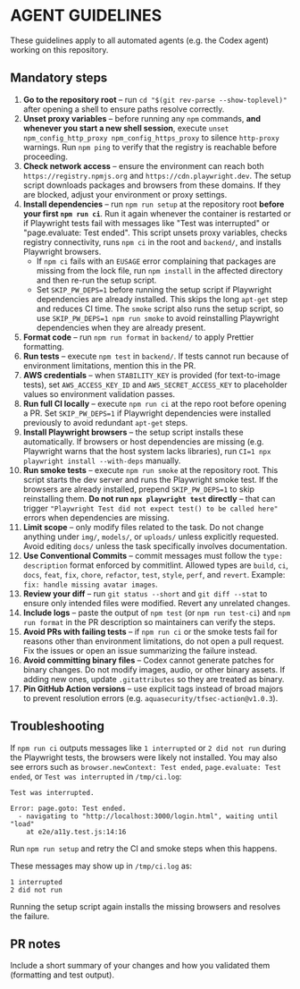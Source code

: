 # AGENT GUIDELINES

These guidelines apply to all automated agents (e.g. the Codex agent) working on this repository.

## Mandatory steps


1. **Go to the repository root** – run `cd "$(git rev-parse --show-toplevel)"` after opening a shell to ensure paths resolve correctly.
2. **Unset proxy variables** – before running any `npm` commands, **and whenever you start a new shell session**, execute `unset npm_config_http_proxy npm_config_https_proxy` to silence `http-proxy` warnings.
  Run `npm ping` to verify that the registry is reachable before proceeding.
3. **Check network access** – ensure the environment can reach both
   `https://registry.npmjs.org` and `https://cdn.playwright.dev`. The setup
   script downloads packages and browsers from these domains. If they are
   blocked, adjust your environment or proxy settings.
4. **Install dependencies** – run `npm run setup` at the repository root **before your first `npm run ci`**. Run it again whenever the container is restarted or if Playwright tests fail with messages like "Test was interrupted" or "page.evaluate: Test ended". This script unsets proxy variables, checks registry connectivity, runs `npm ci` in the root and `backend/`, and installs Playwright browsers.
   - If `npm ci` fails with an `EUSAGE` error complaining that packages are missing from the lock file, run `npm install` in the affected directory and then re-run the setup script.
   - Set `SKIP_PW_DEPS=1` before running the setup script if Playwright dependencies are already installed. This skips the long `apt-get` step and reduces CI time. The `smoke` script also runs the setup script, so use `SKIP_PW_DEPS=1 npm run smoke` to avoid reinstalling Playwright dependencies when they are already present.
5. **Format code** – run `npm run format` in `backend/` to apply Prettier formatting.
6. **Run tests** – execute `npm test` in `backend/`. If tests cannot run because of environment limitations, mention this in the PR.
7. **AWS credentials** – when `STABILITY_KEY` is provided (for text-to-image tests), set `AWS_ACCESS_KEY_ID` and `AWS_SECRET_ACCESS_KEY` to placeholder values so environment validation passes.
8. **Run full CI locally** – execute `npm run ci` at the repo root before opening a PR. Set `SKIP_PW_DEPS=1` if Playwright dependencies were installed previously to avoid redundant `apt-get` steps.
9. **Install Playwright browsers** – the setup script installs these automatically. If browsers or host dependencies are missing (e.g. Playwright warns that the host system lacks libraries), run `CI=1 npx playwright install --with-deps` manually.
10. **Run smoke tests** – execute `npm run smoke` at the repository root. This script starts the dev server and runs the Playwright smoke test. If the browsers are already installed, prepend `SKIP_PW_DEPS=1` to skip reinstalling them. **Do not run `npx playwright test` directly** – that can trigger `"Playwright Test did not expect test() to be called here"` errors when dependencies are missing.
11. **Limit scope** – only modify files related to the task. Do not change anything under `img/`, `models/`, or `uploads/` unless explicitly requested. Avoid editing `docs/` unless the task specifically involves documentation.
12. **Use Conventional Commits** – commit messages must follow the `type: description` format enforced by commitlint. Allowed types are `build`, `ci`, `docs`, `feat`, `fix`, `chore`, `refactor`, `test`, `style`, `perf`, and `revert`. Example: `fix: handle missing avatar images`.
13. **Review your diff** – run `git status --short` and `git diff --stat` to ensure only intended files were modified. Revert any unrelated changes.
14. **Include logs** – paste the output of `npm test` (or `npm run test-ci`) and `npm run format` in the PR description so maintainers can verify the steps.
15. **Avoid PRs with failing tests** – if `npm run ci` or the smoke tests fail for reasons other than environment limitations, do not open a pull request. Fix the issues or open an issue summarizing the failure instead.
16. **Avoid committing binary files** – Codex cannot generate patches for binary changes. Do not modify images, audio, or other binary assets. If adding new ones, update `.gitattributes` so they are treated as binary.
17. **Pin GitHub Action versions** – use explicit tags instead of broad majors to prevent resolution errors (e.g. `aquasecurity/tfsec-action@v1.0.3`).

## Troubleshooting

If `npm run ci` outputs messages like `1 interrupted` or `2 did not run` during the Playwright tests, the browsers were likely not installed. You may also see errors such as `browser.newContext: Test ended`, `page.evaluate: Test ended`, or `Test was interrupted` in `/tmp/ci.log`:

```
Test was interrupted.

Error: page.goto: Test ended.
  - navigating to "http://localhost:3000/login.html", waiting until "load"
    at e2e/a11y.test.js:14:16
```

Run `npm run setup` and retry the CI and smoke steps when this happens.

These messages may show up in `/tmp/ci.log` as:

```
1 interrupted
2 did not run
```

Running the setup script again installs the missing browsers and resolves the failure.

## PR notes

Include a short summary of your changes and how you validated them (formatting and test output).
